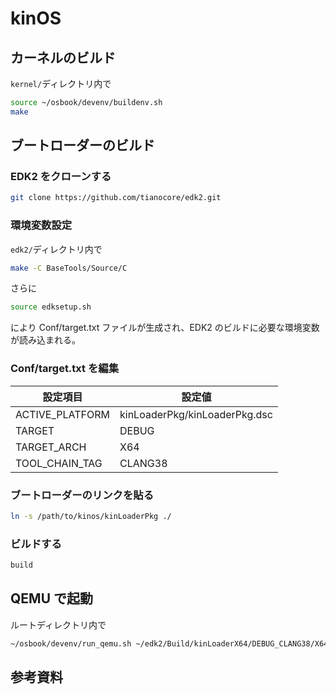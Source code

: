 # kinOS

## カーネルのビルド

`kernel/`ディレクトリ内で

```bash
source ~/osbook/devenv/buildenv.sh
make
```

## ブートローダーのビルド

### EDK2 をクローンする

```bash
git clone https://github.com/tianocore/edk2.git
```

### 環境変数設定

`edk2/`ディレクトリ内で

```bash
make -C BaseTools/Source/C
```

さらに

```bash
source edksetup.sh
```

により Conf/target.txt ファイルが生成され、EDK2 のビルドに必要な環境変数が読み込まれる。

### Conf/target.txt を編集

| 設定項目        | 設定値                        |
| --------------- | ----------------------------- |
| ACTIVE_PLATFORM | kinLoaderPkg/kinLoaderPkg.dsc |
| TARGET          | DEBUG                         |
| TARGET_ARCH     | X64                           |
| TOOL_CHAIN_TAG  | CLANG38                       |

### ブートローダーのリンクを貼る

```bash
ln -s /path/to/kinos/kinLoaderPkg ./

```

### ビルドする

```bash
build
```

## QEMU で起動

ルートディレクトリ内で

```bash
~/osbook/devenv/run_qemu.sh ~/edk2/Build/kinLoaderX64/DEBUG_CLANG38/X64/kinLoader.efi ~/projects/kinOS/kernel/kernel.elf
```

## 参考資料
